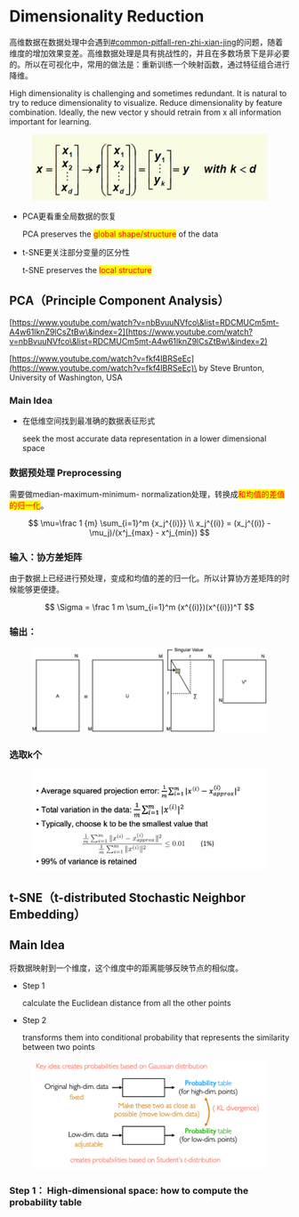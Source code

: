 # Dimensionality Reduction

高维数据在数据处理中会遇到[#common-pitfall-ren-zhi-xian-jing](./#common-pitfall-ren-zhi-xian-jing "mention")的问题，随着维度的增加效果变差。高维数据处理是具有挑战性的，并且在多数场景下是非必要的。所以在可视化中，常用的做法是：重新训练一个映射函数，通过特征组合进行降维。

High dimensionality is challenging and sometimes redundant. It is natural to try to reduce dimensionality to visualize. Reduce dimensionality by feature combination. Ideally, the new vector y should retrain from x all information important for learning.&#x20;

<figure><img src="../../.gitbook/assets/image (317).png" alt=""><figcaption></figcaption></figure>

*   PCA更看重全局数据的恢复

    PCA preserves the <mark style="color:red;">global shape/structure</mark> of the data
*   t-SNE更关注部分变量的区分性

    t-SNE preserves the <mark style="color:red;">local structure</mark>

## PCA（Principle Component Analysis）

[https://www.youtube.com/watch?v=nbBvuuNVfco\&list=RDCMUCm5mt-A4w61lknZ9lCsZtBw\&index=2](https://www.youtube.com/watch?v=nbBvuuNVfco\&list=RDCMUCm5mt-A4w61lknZ9lCsZtBw\&index=2)

[https://www.youtube.com/watch?v=fkf4IBRSeEc](https://www.youtube.com/watch?v=fkf4IBRSeEc)\
&#x20;by Steve Brunton, University of Washington, USA

### Main Idea

*   在低维空间找到最准确的数据表征形式

    seek the most accurate data representation in a lower dimensional space

### 数据预处理 Preprocessing

需要做median-maximum-minimum- normalization处理，转换成<mark style="color:red;">和均值的差值的归一化</mark>。

$$
\mu=\frac 1 {m} \sum_{i=1}^m {x_j^{(i)}} \\
 x_j^{(i)} = (x_j^{(i)} - \mu_j)/(x^j_{max} - x^j_{min})
$$

### 输入：协方差矩阵

由于数据上已经进行预处理，变成和均值的差的归一化。所以计算协方差矩阵的时候能够更便捷。

$$
\Sigma = \frac 1 m \sum_{i=1}^m (x^{(i)})(x^{(i)})^T
$$

### 输出：

<figure><img src="../../.gitbook/assets/image (1) (1) (1) (1).png" alt=""><figcaption></figcaption></figure>

### 选取k个

<figure><img src="../../.gitbook/assets/image (1) (1) (1) (1) (1).png" alt=""><figcaption></figcaption></figure>

## t-SNE（t-distributed Stochastic Neighbor Embedding）

## Main Idea

将数据映射到一个维度，这个维度中的距离能够反映节点的相似度。

*   Step 1

    calculate the Euclidean distance from all the other points
*   Step 2

    transforms them into conditional probability that represents the similarity between two points

<figure><img src="../../.gitbook/assets/image (318).png" alt=""><figcaption></figcaption></figure>

### Step 1： High-dimensional space: how to compute the probability table
